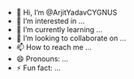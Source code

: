 - 👋 Hi, I’m @ArjitYadavCYGNUS
- 👀 I’m interested in ...
- 🌱 I’m currently learning ...
- 💞️ I’m looking to collaborate on ...
- 📫 How to reach me ...
- 😄 Pronouns: ...
- ⚡ Fun fact: ...

<!---
ArjitYadavCYGNUS/ArjitYadavCYGNUS is a ✨ special ✨ repository because its `README.md` (this file) appears on your GitHub profile.
You can click the Preview link to take a look at your changes.
--->
